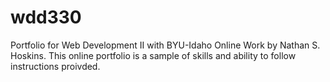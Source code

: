 # wdd330
Portfolio for Web Development II with BYU-Idaho Online
Work by Nathan S. Hoskins.  This online portfolio is a sample of skills and ability to follow instructions proivded.
